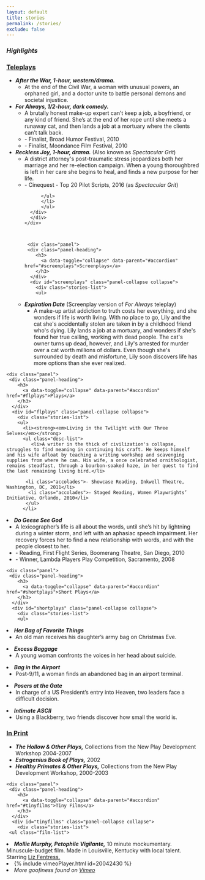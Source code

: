 ```yaml
---
layout: default
title: stories
permalink: /stories/
exclude: false
---
```

<div class="container">
 <h3>
 <em>Highlights</em>
 </h3>
 <p></p>
  <div class="panel-group" id="accordion">
    <div class="panel" style="width=10cm">
     <div class="panel-heading">
        <h3>
          <a data-toggle="collapse" data-parent="#accordion" href="#pilots">Teleplays</a>
        </h3>
      </div>
      <div id="pilots" class="panel-collapse collapse">
        <div class="stories-list">   
        <ul>
          <li><strong><em>After the War, 1-hour, western/drama.</em></strong>
          <ul class="desc-list">
          <li>At the end of the Civil War, a woman with unusual powers, an orphaned girl,  and a doctor unite to battle personal demons and societal injustice.</li>
			</ul>
				</li>
          <li><strong><em>For Always, 1/2-hour, dark comedy.</em></strong>
          <ul class="desc-list">
          <li>A brutally honest make-up expert can’t keep a job, a boyfriend, or any kind of friend. She’s at the end of her rope until she meets a runaway cat, and then lands a job at a mortuary where the clients can’t talk back.</li>
             <li class="accolades">- Finalist, Broad Humor Festival, 2010</li>
			<li class="accolades">- Finalist, Moondance Film Festival, 2010</li>
          </ul>
          </li>
          <li><strong><em>Reckless Joy, 1-hour, drama.</em></strong> (Also known as <em>Spectacular Grit</em>)
          <ul class="desc-list">
          <li>A district attorney's post-traumatic stress jeopardizes both her marriage and her re-election campaign. When a young thoroughbred is left in her care she begins to heal, and finds a new purpose for her life.</li>
            <li class="accolades">- Cinequest - Top 20 Pilot Scripts, 2016 (as <em>Spectacular Grit</em>)</li>
      
          </ul>
          </li>
          </ul>
	  </div>
      </div>
    </div>
    

    
     <div class="panel">
     <div class="panel-heading">
        <h3>
          <a data-toggle="collapse" data-parent="#accordion" href="#screenplays">Screenplays</a>
        </h3>
      </div>
      <div id="screenplays" class="panel-collapse collapse">
        <div class="stories-list"> 
        <ul>
 <li><strong><em>Expiration Date</em></strong> (Screenplay version of <em>For Always</em> teleplay)
 <ul class="desc-list">
          <li>A make-up artist addiction to truth costs her everything, and she wonders if life is worth living. With no place to go, Lily and the cat she's accidentally stolen are taken in by a childhood friend who's dying. Lily lands a job at a mortuary, and wonders if she's found her true calling, working with dead people. The cat's owner turns up dead, however, and Lily's arrested for murder over a cat worth millions of dollars. Even though she's surrounded by death and misfortune, Lily soon discovers life has more options than she ever realized.</li>
        </ul>
       </li>
 </ul>
  </div>
      </div>
    </div>
    
    <div class="panel">
     <div class="panel-heading">
        <h3>
          <a data-toggle="collapse" data-parent="#accordion" href="#flplays">Plays</a>
        </h3>
      </div>
      <div id="flplays" class="panel-collapse collapse">
        <div class="stories-list">
        <ul>
          <li><strong><em>Living in the Twilight with Our Three Selves</em></strong>
          <ul class="desc-list">
             <li>A writer in the thick of civilization's collapse, struggles to find meaning in continuing his craft. He keeps himself and his wife afloat by teaching a writing workshop and scavenging supplies from where he can. His wife, a once celebrated ornithologist, remains steadfast, through a bourbon-soaked haze, in her quest to find the last remaining living bird.</li>
	     
	       <li class="accolades">- Showcase Reading, Inkwell Theatre, Washington, DC, 2011</li>
		    <li class="accolades">- Staged Reading, Women Playwrights’ Initiative, Orlando, 2010</li> 
           </ul>
          </li>
	
  <li><strong><em>Do Geese See God</em></strong>
   <ul class="desc-list">
             <li>A lexicographer’s life is all about the words, until she’s hit by lightning during a winter storm, and left with an aphasiac speech impairment. Her recovery forces her to find a new relationship with words, and with the people closest to her.</li>
  	     <li class="accolades">- Reading, First Flight Series, Boomerang Theatre, San Diego, 2010</li>
		 <li class="accolades">- Winner, Lambda Players Play Competition, Sacramento, 2008</li>

  </ul>
  </li>


</ul>
  </div>
      </div>
    </div>
    
    <div class="panel">
     <div class="panel-heading">
        <h3>
          <a data-toggle="collapse" data-parent="#accordion" href="#shortplays">Short Plays</a>
        </h3>
      </div>
      <div id="shortplays" class="panel-collapse collapse">
        <div class="stories-list"> 
        <ul>
 <li><strong><em>Her Bag of Favorite Things</em></strong>
  <ul class="desc-list">
             <li>An old man receives his daughter’s army bag on Christmas Eve.
 </li>
 </ul>
 </li>
 <li><strong><em>Excess Baggage</em></strong>
   <ul class="desc-list">
             <li>A young woman confronts the voices in her head about suicide.</li>
</ul>
</li>
 <li><strong><em>Bag in the Airport</em></strong>
  <ul class="desc-list">
             <li>Post-9/11, a woman finds an abandoned bag in an airport terminal.</li>
             </ul>
 </li>
 <li><strong><em>Posers at the Gate</em></strong>
  <ul class="desc-list">
  <li>In charge of a US President’s entry into Heaven, two leaders face a difficult decision.</li>
  </ul>
  </li>
 <li><strong><em>Intimate ASCII</em></strong>
   <ul class="desc-list">
             <li>Using a Blackberry, two friends discover how small the world is.</li>
             </ul>
</li>
 </ul>
  </div>
      </div>
    </div>
    

<div class="panel">
     <div class="panel-heading">
        <h3>
          <a data-toggle="collapse" data-parent="#accordion" href="#inprint">In Print</a>
        </h3>
      </div>
      <div id="inprint" class="panel-collapse collapse">
        <div class="stories-list"> 
        <ul>
         <li><strong><em>The Hollow & Other Plays,</em></strong> Collections from the New Play Development Workshop 2004-2007</li>
  <li><strong><em>Estrogenius Book of Plays,</em></strong> 2002</li>
  <li><strong><em>Healthy Primates & Other Plays,</em></strong> Collections from the New Play Development Workshop, 2000-2003</li>
   </ul>
  </div>
      </div>
    </div>    
    
    <div class="panel">
     <div class="panel-heading">
        <h3>
          <a data-toggle="collapse" data-parent="#accordion" href="#tinyfilms">Tiny Films</a>
        </h3>
      </div>
      <div id="tinyfilms" class="panel-collapse collapse">
        <div class="stories-list">  
     <ul class="film-list">
  <li><strong><em>Mollie Murphy, Petophile Vigilante,</em></strong> 10 minute mockumentary. Minuscule-budget film. Made in Louisville, Kentucky with local talent. Starring <a href="http://lizfentress.com">Liz Fentress.</a></li>
  <li>{% include vimeoPlayer.html id=20042430 %}</li>
     <li><em>More goofiness found on <a href="https://vimeo.com/peaceablewriter" target="_blank"> Vimeo</a></em></li>
</ul>
  </div>
      </div>
    </div>    

  </div> 
</div>

